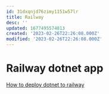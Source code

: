 ```yaml
---
id: 31dxqnjd76zimy1151w57lr
title: Railway
desc: ''
updated: 1677495574813
created: '2023-02-26T22:26:08.000Z'
modified: '2023-02-26T22:26:08.000Z'
---
```


# Railway dotnet app

[How to deploy dotnet to railway](https://swacblooms.com/deploying-a-dotnet-api-to-railway/)
